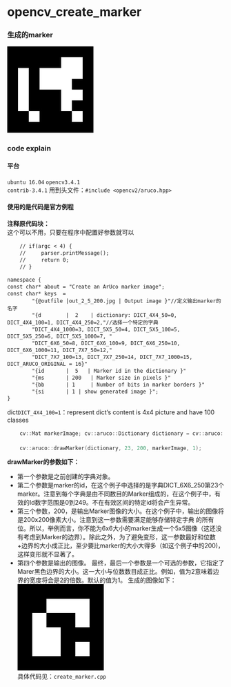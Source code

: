 # opencv_create_marker
### 生成的marker
![marker](https://github.com/qyzhizi/opencv_create_marker/blob/master/out_10.jpg?raw=true)
### code explain
#### 平台
`ubuntu 16.04`
`opencv3.4.1` <br>
`contrib-3.4.1` 用到头文件：`#include <opencv2/aruco.hpp>`<br> 
#### 使用的是代码是官方例程
**注释原代码块：**<br>
这个可以不用，只要在程序中配置好参数就可以
```
    // if(argc < 4) {
    //     parser.printMessage();
    //     return 0;
    // }

```
```
namespace {
const char* about = "Create an ArUco marker image";
const char* keys  =
        "{@outfile |out_2_5_200.jpg | Output image }"//定义输出marker的名字
        "{d        |  2    | dictionary: DICT_4X4_50=0, DICT_4X4_100=1, DICT_4X4_250=2,"//选择一个特定的字典
        "DICT_4X4_1000=3, DICT_5X5_50=4, DICT_5X5_100=5, DICT_5X5_250=6, DICT_5X5_1000=7, "
        "DICT_6X6_50=8, DICT_6X6_100=9, DICT_6X6_250=10, DICT_6X6_1000=11, DICT_7X7_50=12,"
        "DICT_7X7_100=13, DICT_7X7_250=14, DICT_7X7_1000=15, DICT_ARUCO_ORIGINAL = 16}"
        "{id       |  5   | Marker id in the dictionary }"
        "{ms       | 200   | Marker size in pixels }"
        "{bb       | 1     | Number of bits in marker borders }"
        "{si       | 1 | show generated image }";
}
```
dict`DICT_4X4_100=1`：represent dict‘s content is 4x4 picture and have 100 classes

``` c++ 
    cv::Mat markerImage; cv::aruco::Dictionary dictionary = cv::aruco::getPredefinedDictionary(cv::aruco::DICT_6X6_250);

    cv::aruco::drawMarker(dictionary, 23, 200, markerImage, 1); 
```
 **drawMarker的参数如下：**

 - 第一个参数是之前创建的字典对象。
 - 第二个参数是marker的id，在这个例子中选择的是字典DICT_6X6_250第23个marker。注意到每个字典是由不同数目的Marker组成的，在这个例子中，有效的Id数字范围是0到249。不在有效区间的特定id将会产生异常。
- 第三个参数，200，是输出Marker图像的大小。在这个例子中，输出的图像将是200x200像素大小。注意到这一参数需要满足能够存储特定字典 的所有位。所以，举例而言，你不能为6x6大小的marker生成一个5x5图像（这还没有考虑到Marker的边界）。除此之外，为了避免变形，这一参数最好和位数+边界的大小成正比，至少要比marker的大小大得多（如这个例子中的200)，这样变形就不显著了。
- 第四个参数是输出的图像。
最终，最后一个参数是一个可选的参数，它指定了Marer黑色边界的大小。这一大小与位数数目成正比。例如，值为2意味着边界的宽度将会是2的倍数。默认的值为1。
生成的图像如下：
![marker](https://github.com/qyzhizi/opencv_create_marker/blob/master/out_2_5_200.jpg?raw=true)<br>
具体代码见：`create_marker.cpp`




